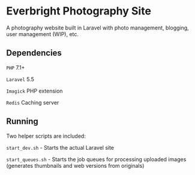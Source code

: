 # Everbright Photography Site

A photography website built in Laravel with photo management, blogging, user management (WIP), etc.

Dependencies
------------
`PHP` 7.1+

`Laravel` 5.5

`Imagick` PHP extension

`Redis` Caching server

Running
--------
Two helper scripts are included:

`start_dev.sh` - Starts the actual Laravel site

`start_queues.sh` - Starts the job queues for processing uploaded images (generates thumbnails and web versions from originals)